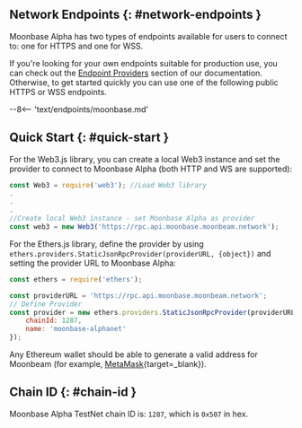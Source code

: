 ## Network Endpoints {: #network-endpoints }

Moonbase Alpha has two types of endpoints available for users to connect to: one for HTTPS and one for WSS.

If you're looking for your own endpoints suitable for production use, you can check out the [Endpoint Providers](/builders/get-started/endpoints/#endpoint-providers) section of our documentation. Otherwise, to get started quickly you can use one of the following public HTTPS or WSS endpoints.

--8<-- 'text/endpoints/moonbase.md'

## Quick Start {: #quick-start } 

For the Web3.js library, you can create a local Web3 instance and set the provider to connect to Moonbase Alpha (both HTTP and WS are supported):

```js
const Web3 = require('web3'); //Load Web3 library
.
.
.
//Create local Web3 instance - set Moonbase Alpha as provider
const web3 = new Web3('https://rpc.api.moonbase.moonbeam.network'); 
```
For the Ethers.js library, define the provider by using `ethers.providers.StaticJsonRpcProvider(providerURL, {object})` and setting the provider URL to Moonbase Alpha:

```js
const ethers = require('ethers');

const providerURL = 'https://rpc.api.moonbase.moonbeam.network';
// Define Provider
const provider = new ethers.providers.StaticJsonRpcProvider(providerURL, {
    chainId: 1287,
    name: 'moonbase-alphanet'
});
```

Any Ethereum wallet should be able to generate a valid address for Moonbeam (for example, [MetaMask](https://metamask.io/){target=_blank}).

## Chain ID {: #chain-id } 

Moonbase Alpha TestNet chain ID is: `1287`, which is `0x507` in hex.
